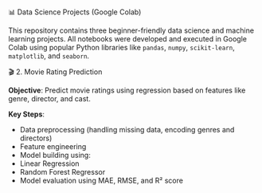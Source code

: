 📊 Data Science Projects (Google Colab)

This repository contains three beginner-friendly data science and machine learning projects. All notebooks were developed and executed in Google Colab using popular Python libraries like `pandas`, `numpy`, `scikit-learn`, `matplotlib`, and `seaborn`.

🎬 2. Movie Rating Prediction

**Objective**: Predict movie ratings using regression based on features like genre, director, and cast.

**Key Steps**:
- Data preprocessing (handling missing data, encoding genres and directors)
- Feature engineering
- Model building using:
- Linear Regression
- Random Forest Regressor
- Model evaluation using MAE, RMSE, and R² score


